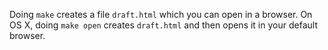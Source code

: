 
Doing `make` creates a file `draft.html` which you can open in a
browser.  On OS X, doing `make open` creates `draft.html` and then
opens it in your default browser.

